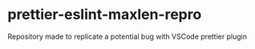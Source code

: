 # prettier-eslint-maxlen-repro
Repository made to replicate a potential bug with VSCode prettier plugin
